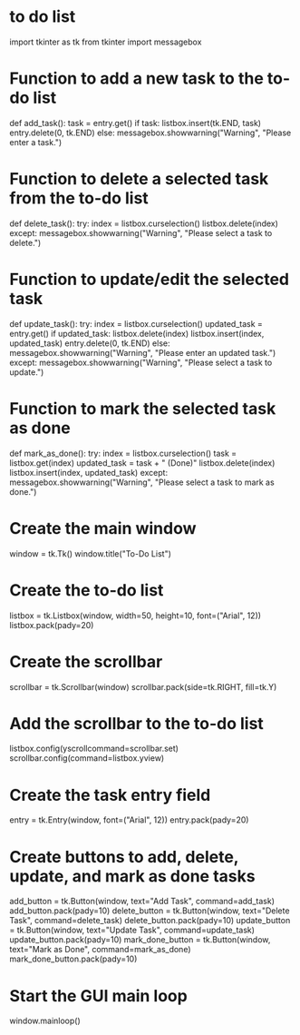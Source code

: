 # to do list

import tkinter as tk
from tkinter import messagebox
# Function to add a new task to the to-do list
def add_task():
    task = entry.get()
    if task:
        listbox.insert(tk.END, task)
        entry.delete(0, tk.END)
    else:
        messagebox.showwarning("Warning", "Please enter a task.")
# Function to delete a selected task from the to-do list
def delete_task():
    try:
        index = listbox.curselection()
        listbox.delete(index)
    except:
        messagebox.showwarning("Warning", "Please select a task to delete.")
# Function to update/edit the selected task
def update_task():
    try:
        index = listbox.curselection()
        updated_task = entry.get()
        if updated_task:
            listbox.delete(index)
            listbox.insert(index, updated_task)
            entry.delete(0, tk.END)
        else:
            messagebox.showwarning("Warning", "Please enter an updated task.")
    except:
        messagebox.showwarning("Warning", "Please select a task to update.")
# Function to mark the selected task as done
def mark_as_done():
    try:
        index = listbox.curselection()
        task = listbox.get(index)
        updated_task = task + " (Done)"
        listbox.delete(index)
        listbox.insert(index, updated_task)
    except:
        messagebox.showwarning("Warning", "Please select a task to mark as done.")
# Create the main window
window = tk.Tk()
window.title("To-Do List")
# Create the to-do list
listbox = tk.Listbox(window, width=50, height=10, font=("Arial", 12))
listbox.pack(pady=20)
# Create the scrollbar
scrollbar = tk.Scrollbar(window)
scrollbar.pack(side=tk.RIGHT, fill=tk.Y)
# Add the scrollbar to the to-do list
listbox.config(yscrollcommand=scrollbar.set)
scrollbar.config(command=listbox.yview)
# Create the task entry field
entry = tk.Entry(window, font=("Arial", 12))
entry.pack(pady=20)
# Create buttons to add, delete, update, and mark as done tasks
add_button = tk.Button(window, text="Add Task", command=add_task)
add_button.pack(pady=10)
delete_button = tk.Button(window, text="Delete Task", command=delete_task)
delete_button.pack(pady=10)
update_button = tk.Button(window, text="Update Task", command=update_task)
update_button.pack(pady=10)
mark_done_button = tk.Button(window, text="Mark as Done", command=mark_as_done)
mark_done_button.pack(pady=10)
# Start the GUI main loop
window.mainloop()
